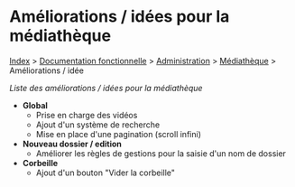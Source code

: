 # Améliorations / idées pour la médiathèque

[Index](../../../../../index.md) > [Documentation fonctionnelle](../../../index.md) > [Administration](../../index.md) > [Médiathèque](mediatheque.md) > Améliorations / idée

*Liste des améliorations / idées pour la médiathèque*

- **Global**
  - Prise en charge des vidéos
  - Ajout d'un système de recherche
  - Mise en place d'une pagination (scroll infini)
- **Nouveau dossier / edition**
  - Améliorer les règles de gestions pour la saisie d'un nom de dossier
- **Corbeille**
  - Ajout d'un bouton "Vider la corbeille"